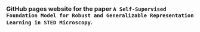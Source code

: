 ### GitHub pages website for the paper `A Self-Supervised Foundation Model for Robust and Generalizable Representation Learning in STED Microscopy`.

